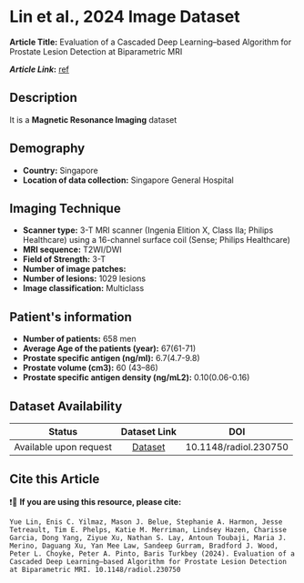 # **Lin et al., 2024 Image Dataset**
**Article Title:** Evaluation of a Cascaded Deep Learning–based Algorithm for Prostate Lesion Detection at Biparametric MRI

**_Article Link_:** [ref](https://pubs.rsna.org/doi/10.1148/radiol.230750)

## **Description**
It is a **Magnetic Resonance Imaging** dataset

## **Demography**
+ **Country:** Singapore
+ **Location of data collection:** Singapore General Hospital

## **Imaging Technique**
+ **Scanner type:**  3-T MRI scanner (Ingenia Elition X, Class IIa; Philips Healthcare) using a 16-channel surface coil (Sense; Philips Healthcare)
+ **MRI sequence:** T2WI/DWI
+ **Field of Strength:** 3-T
+ **Number of image patches:** 
+ **Number of lesions:** 1029 lesions
+ **Image classification:** Multiclass
  
## **Patient's information**
+ **Number of patients:** 658 men
+ **Average Age of the patients (year):** 67(61-71)
+ **Prostate specific antigen (ng/ml):** 6.7(4.7-9.8)
+ **Prostate volume (cm3):**  60 (43–86)
+ **Prostate specific antigen density (ng/mL2):** 0.10(0.06-0.16)

## **Dataset Availability**

|**Status**|**Dataset Link**|**DOI**|
|:---:|:---:|:---:|
|Available upon request| [Dataset](https://www.cancerimagingarchive.net/nbia-search/?CollectionCriteria=PROSTATEx)| 10.1148/radiol.230750


## **Cite this Article**

❗🛑 **If you are using this resource, please cite:**

```
Yue Lin, Enis C. Yilmaz, Mason J. Belue, Stephanie A. Harmon, Jesse Tetreault, Tim E. Phelps, Katie M. Merriman, Lindsey Hazen, Charisse Garcia, Dong Yang, Ziyue Xu, Nathan S. Lay, Antoun Toubaji, Maria J. Merino, Daguang Xu, Yan Mee Law, Sandeep Gurram, Bradford J. Wood, Peter L. Choyke, Peter A. Pinto, Baris Turkbey (2024). Evaluation of a Cascaded Deep Learning–based Algorithm for Prostate Lesion Detection at Biparametric MRI. 10.1148/radiol.230750

```

